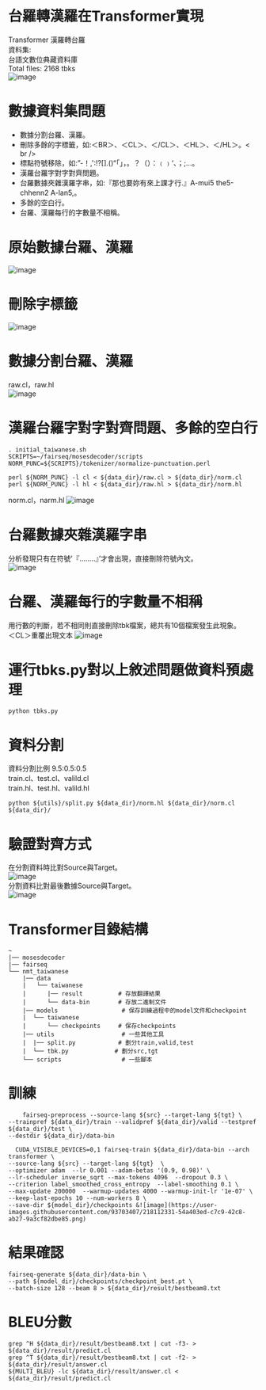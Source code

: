 # 台羅轉漢羅在Transformer實現

Transformer 漢羅轉台羅<br />
資料集:<br />
台語文數位典藏資料庫<br />
Total files: 2168 tbks<br />
  ![image](https://user-images.githubusercontent.com/93703407/210074703-962a9741-827d-4a95-aac8-d93c2d61e81a.png)

# 數據資料集問題
* 數據分割台羅、漢羅。<br />
* 刪除多餘的字標籤，如:＜BR＞、＜CL＞、＜/CL＞、＜HL＞、＜/HL＞。< br />
* 標點符號移除，如:”-！,':!?[].()“「」，。？（）：﹙﹚‘、；;…。<br />
* 漢羅台羅字對字對齊問題。<br />
* 台羅數據夾雜漢羅字串，如:『那也要妳有來上課才行.』A-mui5 the5-chhenn2 A-lan5,。<br />
* 多餘的空白行。<br />
* 台羅、漢羅每行的字數量不相稱。<br />

# 原始數據<CL>台羅</CL>、<HL>漢羅</HL>
  ![image](https://user-images.githubusercontent.com/93703407/210075640-37962814-630e-4f5f-8d2a-2d2b8804287f.png)

# 刪除字標籤
  ![image](https://user-images.githubusercontent.com/93703407/210075872-b1e406cb-5bcc-4874-8206-b7215785cdca.png)

# 數據分割台羅、漢羅
raw.cl，raw.hl<br />
![image](https://user-images.githubusercontent.com/93703407/210077139-b24bb4b7-16d6-48b8-ac33-1b53bc13c91a.png)

# 漢羅台羅字對字對齊問題、多餘的空白行

    . initial_taiwanese.sh
    SCRIPTS=~/fairseq/mosesdecoder/scripts
    NORM_PUNC=${SCRIPTS}/tokenizer/normalize-punctuation.perl

    perl ${NORM_PUNC} -l cl < ${data_dir}/raw.cl > ${data_dir}/norm.cl
    perl ${NORM_PUNC} -l hl < ${data_dir}/raw.hl > ${data_dir}/norm.hl
norm.cl，narm.hl
![image](https://user-images.githubusercontent.com/93703407/210079072-2bddf18c-af05-4a74-9494-a32ffbee3ed5.png)
 
    
# 台羅數據夾雜漢羅字串
分析發現只有在符號’『……..』’才會出現，直接刪除符號內文。<br />
![image](https://user-images.githubusercontent.com/93703407/210078124-13198c10-3ad2-4bab-8b8d-cd4695fecf7e.png)


# 台羅、漢羅每行的字數量不相稱
用行數的判斷，若不相同則直接刪除tbk檔案，總共有10個檔案發生此現象。<br />
＜CL＞重覆出現文本
![image](https://user-images.githubusercontent.com/93703407/210078062-aa0177e2-e1ae-48fb-93a9-3e3a5e1c0798.png)

# 運行tbks.py對以上敘述問題做資料預處理
    python tbks.py
    
# 資料分割
資料分割比例 9.5:0.5:0.5<br />
train.cl、test.cl、valild.cl<br />
train.hl、test.hl、valild.hl<br />

    python ${utils}/split.py ${data_dir}/norm.hl ${data_dir}/norm.cl ${data_dir}/



# 驗證對齊方式
在分割資料時比對Source與Target。<br />
![image](https://user-images.githubusercontent.com/93703407/210078711-436b0d92-aa74-4138-bd60-d5dd9f0557bd.png)
<br />
分割資料比對最後數據Source與Target。<br />
![image](https://user-images.githubusercontent.com/93703407/210078796-b2d7ee94-5b34-40ea-93e7-4af0709c5780.png)

# Transformer目錄結構
    ~
    |── mosesdecoder
    |── fairseq
    └── nmt_taiwanese
        |── data
        |   └── taiwanese
        |      |── result          # 存放翻譯結果
        |      └── data-bin        # 存放二進制文件
        |── models                  # 保存訓練過程中的model文件和checkpoint
        |  └── taiwanese
        |      └── checkpoints     # 保存checkpoints
        |── utils                   # 一些其他工具
        |  |── split.py            # 劃分train,valid,test
        |  └── tbk.py             # 劃分src,tgt
        └── scripts                 # 一些腳本


# 訓練
        fairseq-preprocess --source-lang ${src} --target-lang ${tgt} \
    --trainpref ${data_dir}/train --validpref ${data_dir}/valid --testpref ${data_dir}/test \
    --destdir ${data_dir}/data-bin

      CUDA_VISIBLE_DEVICES=0,1 fairseq-train ${data_dir}/data-bin --arch transformer \
	--source-lang ${src} --target-lang ${tgt}  \
    --optimizer adam  --lr 0.001 --adam-betas '(0.9, 0.98)' \
    --lr-scheduler inverse_sqrt --max-tokens 4096  --dropout 0.3 \
    --criterion label_smoothed_cross_entropy  --label-smoothing 0.1 \
    --max-update 200000  --warmup-updates 4000 --warmup-init-lr '1e-07' \
    --keep-last-epochs 10 --num-workers 8 \
	--save-dir ${model_dir}/checkpoints &![image](https://user-images.githubusercontent.com/93703407/218112331-54a403ed-c7c9-42c8-ab27-9a3cf82dbe85.png)

# 結果確認
    fairseq-generate ${data_dir}/data-bin \
    --path ${model_dir}/checkpoints/checkpoint_best.pt \
    --batch-size 128 --beam 8 > ${data_dir}/result/bestbeam8.txt
    
# BLEU分數
    grep ^H ${data_dir}/result/bestbeam8.txt | cut -f3- > ${data_dir}/result/predict.cl
    grep ^T ${data_dir}/result/bestbeam8.txt | cut -f2- > ${data_dir}/result/answer.cl
    ${MULTI_BLEU} -lc ${data_dir}/result/answer.cl < ${data_dir}/result/predict.cl


